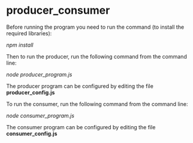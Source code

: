 # producer_consumer

Before running the program you need to run the command (to install the required libraries):

*npm install*

Then to run the producer, run the following command from the command line:

*node producer_program.js*

The producer program can be configured by editing the file **producer_config.js**

To run the consumer, run the following command from the command line:

*node consumer_program.js*

The consumer program can be configured by editing the file **consumer_config.js**

